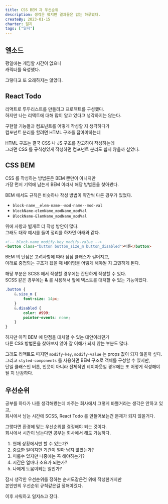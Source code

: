 ```yaml
---
title: CSS BEM 과 우선순위
description: 생각은 했지만 결과물은 없는 하루였다.
createBy: 2023-01-15
charter: 일지
tags: ["일지"]
---
```


## 엘소드

평일에는 게임할 시간이 없으니  
캐릭터를 육성했다.

그렇다고 또 오래하지는 않았다.

## React Todo

리액트로 투두리스트를 만들려고 프로젝트를 구성했다.  
하지만 나는 리액트에 대해 많이 알고 있다고 생각하지는 않는다.

구현할 기능들과 컴포넌트를 어떻게 작성할 지 생각하다가  
컴포넌트 분리를 할려면 HTML 구조를 잡아야하는데

HTML 구조는 결국 CSS 나 JS 구조를 참고하여 작성하는데  
그러면 CSS 를 규칙성있게 작성하면 컴포넌트 분리도 쉽지 않을까 싶었다.

## CSS BEM

CSS 를 작성하는 방법론은 BEM 뿐만이 아니지만  
가장 먼저 기억에 남는게 BEM 이라서 해당 방법론을 찾아봤다.

BEM 에서도 규칙은 비슷하나 작성 방법이 약간씩 다른 경우가 있었다.

-   `block-name__elem-name--mod-name--mod-val`
-   `blockName-elemName_modName_modVal`
-   `BlockName-ElemName_modName_modVal`

위에 사항과 별개로 더 작성 방안이 많다.  
그래도 대략 예시를 들여 정리를 하자면 아래와 같다.

```html
<!-- block-name_modify-key_modify-value -->
<button class="button button_size_m button_disabled">버튼</button>
```

BEM 의 단점은 고려사항에 따라 점점 클래스가 길어지고,  
아래로 중첩되는 구조가 됬을 때 네이밍을 어떻게 해야될 지 고민하게 된다.

해당 부분은 SCSS 에서 작성할 경우에는 간단하게 작성할 수 있다.  
SCSS 같은 경우에는 **&** 를 사용해서 앞에 텍스트를 대처할 수 있는 기능이있다.

```scss
.button {
    &.size_m {
        font-size: 14px;
    }
    &.disabled {
        color: #999;
        pointer-events: none;
    }
}
```

하지만 아직 BEM 에 단점을 대처할 수 있는 대안이라던가  
다른 CSS 방법론을 찾아보지 않아 잘 이해가 되지 않는 부분도 많다.

그래도 리액트도 따지면 `modify-key`, `modify-value` 는 props 값이 되지 않을까 싶다.  
그리고 `styled-components` 를 사용하면 BEM 구조로 객체를 구성할 수 있지만,  
단일 클래스인 버튼, 인풋이 아니라 전체적인 레이아웃일 경우에는 또 어떻게 작성해야 될 지 난감하다.

## 우선순위

공부를 하다가 나름 생각해봤는데 차주는 회사에서 그렇게 바쁠거라는 생각은 안하고 있고,  
회사에서 남는 시간에 SCSS, React Todo 를 만들어보는건 문제가 되지 않을거다.

그렇다면 환경에 맞는 우선순위를 결정해야 되는 것이다.  
회사에서 시간이 남는다면 공부는 회사에서 해도 가능하다.

1. 현재 상황에서만 할 수 있는가?
2. 중요한 일이지만 기간이 얼마 남지 않았는가?
3. 미룰수 있지만 나중에는 꼭 해야하는가?
4. 시간은 얼마나 소요가 되는가?
5. 나에게 도움이되는 일인가?

잠시 생각한 우선순위를 정하는 순서도같은건 위에 작성한거지만  
본인만의 우선순위 규칙같은걸 정해야겠다.

이후 샤워하고 일지쓰고 잤다.
